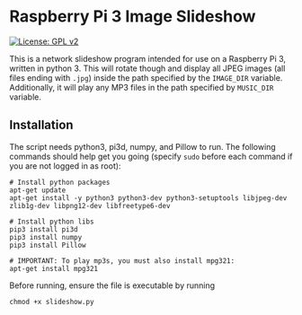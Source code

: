 # Raspberry Pi 3 Image Slideshow #

[![License: GPL v2](https://img.shields.io/badge/License-GPL%20v2-blue.svg)](https://www.gnu.org/licenses/old-licenses/gpl-2.0.en.html)

This is a network slideshow program intended for use on a Raspberry Pi 3, written in python 3.
This will rotate though and display all JPEG images (all files ending with `.jpg`) inside the path specified by the `IMAGE_DIR` variable.
Additionally, it will play any MP3 files in the path specified by `MUSIC_DIR` variable.

## Installation ##

The script needs python3, pi3d, numpy, and Pillow to run.  The following commands should help get you going (specify `sudo` before each command if you are not logged in as root):

```
# Install python packages
apt-get update
apt-get install -y python3 python3-dev python3-setuptools libjpeg-dev zlib1g-dev libpng12-dev libfreetype6-dev

# Install python libs
pip3 install pi3d
pip3 install numpy
pip3 install Pillow

# IMPORTANT: To play mp3s, you must also install mpg321:
apt-get install mpg321
```

Before running, ensure the file is executable by running

```
chmod +x slideshow.py
```
